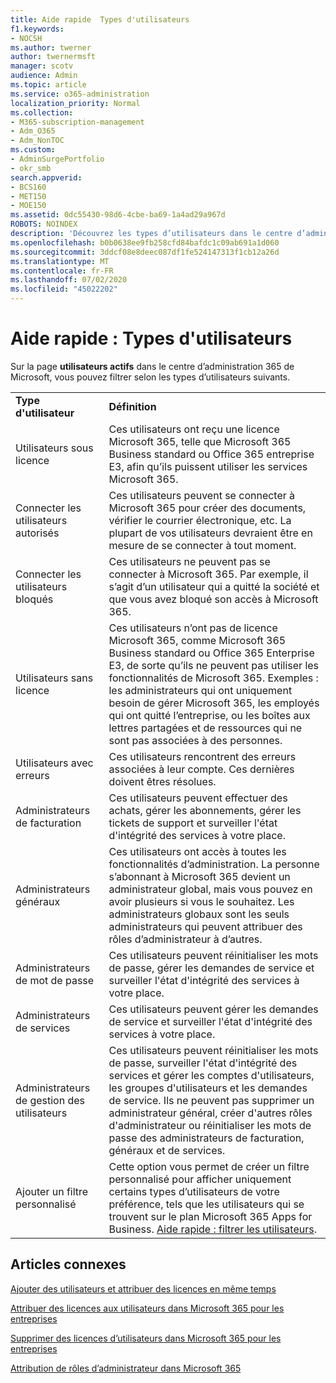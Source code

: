 ```yaml
---
title: Aide rapide  Types d'utilisateurs
f1.keywords:
- NOCSH
ms.author: twerner
author: twernermsft
manager: scotv
audience: Admin
ms.topic: article
ms.service: o365-administration
localization_priority: Normal
ms.collection:
- M365-subscription-management
- Adm_O365
- Adm_NonTOC
ms.custom:
- AdminSurgePortfolio
- okr_smb
search.appverid:
- BCS160
- MET150
- MOE150
ms.assetid: 0dc55430-98d6-4cbe-ba69-1a4ad29a967d
ROBOTS: NOINDEX
description: 'Découvrez les types d’utilisateurs dans le centre d’administration. '
ms.openlocfilehash: b0b0638ee9fb258cfd84bafdc1c09ab691a1d060
ms.sourcegitcommit: 3ddcf08e8deec087df1fe524147313f1cb12a26d
ms.translationtype: MT
ms.contentlocale: fr-FR
ms.lasthandoff: 07/02/2020
ms.locfileid: "45022202"
---
```

# <a name="quick-help-types-of-users"></a>Aide rapide : Types d'utilisateurs

Sur la page **utilisateurs actifs** dans le centre d’administration 365 de Microsoft, vous pouvez filtrer selon les types d’utilisateurs suivants. 
  
|||
|:-----|:-----|
|**Type d'utilisateur** <br/> |**Définition** <br/> |
|Utilisateurs sous licence  <br/> |Ces utilisateurs ont reçu une licence Microsoft 365, telle que Microsoft 365 Business standard ou Office 365 entreprise E3, afin qu’ils puissent utiliser les services Microsoft 365.  <br/> |
|Connecter les utilisateurs autorisés  <br/> |Ces utilisateurs peuvent se connecter à Microsoft 365 pour créer des documents, vérifier le courrier électronique, etc. La plupart de vos utilisateurs devraient être en mesure de se connecter à tout moment.  <br/> |
|Connecter les utilisateurs bloqués  <br/> |Ces utilisateurs ne peuvent pas se connecter à Microsoft 365. Par exemple, il s’agit d’un utilisateur qui a quitté la société et que vous avez bloqué son accès à Microsoft 365.  <br/> |
|Utilisateurs sans licence  <br/> |Ces utilisateurs n’ont pas de licence Microsoft 365, comme Microsoft 365 Business standard ou Office 365 Enterprise E3, de sorte qu’ils ne peuvent pas utiliser les fonctionnalités de Microsoft 365. Exemples : les administrateurs qui ont uniquement besoin de gérer Microsoft 365, les employés qui ont quitté l’entreprise, ou les boîtes aux lettres partagées et de ressources qui ne sont pas associées à des personnes.  <br/> |
|Utilisateurs avec erreurs  <br/> |Ces utilisateurs rencontrent des erreurs associées à leur compte. Ces dernières doivent êtres résolues.  <br/> |
|Administrateurs de facturation  <br/> |Ces utilisateurs peuvent effectuer des achats, gérer les abonnements, gérer les tickets de support et surveiller l'état d'intégrité des services à votre place.  <br/> |
|Administrateurs généraux  <br/> |Ces utilisateurs ont accès à toutes les fonctionnalités d’administration. La personne s’abonnant à Microsoft 365 devient un administrateur global, mais vous pouvez en avoir plusieurs si vous le souhaitez. Les administrateurs globaux sont les seuls administrateurs qui peuvent attribuer des rôles d’administrateur à d’autres.  <br/> |
|Administrateurs de mot de passe  <br/> |Ces utilisateurs peuvent réinitialiser les mots de passe, gérer les demandes de service et surveiller l'état d'intégrité des services à votre place.  <br/> |
|Administrateurs de services  <br/> |Ces utilisateurs peuvent gérer les demandes de service et surveiller l'état d'intégrité des services à votre place.  <br/> |
|Administrateurs de gestion des utilisateurs  <br/> |Ces utilisateurs peuvent réinitialiser les mots de passe, surveiller l'état d'intégrité des services et gérer les comptes d'utilisateurs, les groupes d'utilisateurs et les demandes de service. Ils ne peuvent pas supprimer un administrateur général, créer d'autres rôles d'administrateur ou réinitialiser les mots de passe des administrateurs de facturation, généraux et de services.  <br/> |
|Ajouter un filtre personnalisé  <br/> |Cette option vous permet de créer un filtre personnalisé pour afficher uniquement certains types d’utilisateurs de votre préférence, tels que les utilisateurs qui se trouvent sur le plan Microsoft 365 Apps for Business. [Aide rapide : filtrer les utilisateurs](https://docs.microsoft.com/microsoft-365/admin/add-users/create-edit-or-delete-a-custom-user-view).  <br/> |
   
## <a name="related-articles"></a>Articles connexes

[Ajouter des utilisateurs et attribuer des licences en même temps](../add-users/add-users.md)
    
[Attribuer des licences aux utilisateurs dans Microsoft 365 pour les entreprises](../manage/assign-licenses-to-users.md)
    
[Supprimer des licences d’utilisateurs dans Microsoft 365 pour les entreprises](../manage/remove-licenses-from-users.md)
    
[Attribution de rôles d’administrateur dans Microsoft 365](../add-users/assign-admin-roles.md)
    


